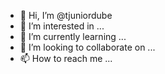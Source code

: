 - 👋 Hi, I’m @tjuniordube
- 👀 I’m interested in ...
- 🌱 I’m currently learning ...
- 💞️ I’m looking to collaborate on ...
- 📫 How to reach me ...

<!---
tjuniordube/tjuniordube is a ✨ special ✨ repository because its `README.md` (this file) appears on your GitHub profile.
You can click the Preview link to take a look at your changes.
--->
